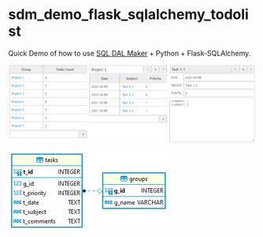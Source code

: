 # sdm_demo_flask_sqlalchemy_todolist
Quick Demo of how to use [SQL DAL Maker](https://github.com/panedrone/sqldalmaker) + Python + Flask-SQLAlchemy.

![demo-go.png](demo-go.png)

![erd.png](erd.png)

